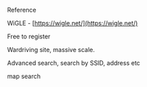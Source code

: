 Reference

WiGLE - [https://wigle.net/](https://wigle.net/)

Free to register

Wardriving site, massive scale.

Advanced search, search by SSID, address etc

map search

